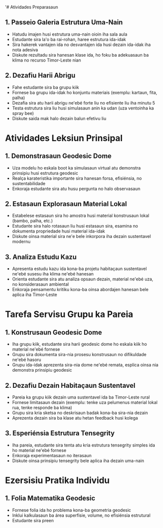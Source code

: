 '# Atividades Preparasaun

## 1. Passeio Galeria Estrutura Uma-Nain
- Hatudu imajen husi estrutura uma-nain oioin iha sala aula
- Estudante sira la'o ba rai-rohan, haree estrutura ida-idak
- Sira hakerek vantajen ida no desvantajen ida husi dezain ida-idak iha nota adesiva
- Diskute rezultadu sira hanesan klase ida, ho foku ba adekuasaun ba klima no recurso Timor-Leste nian

## 2. Dezafiu Harii Abrigu
- Fahe estudante sira ba grupu kiik
- Fornese ba grupu ida-idak ho konjuntu materiais (exemplu: kartaun, fita, palha)
- Dezafia sira atu harii abrigu ne'ebé forte liu no efisiente liu iha minutu 5
- Testa estrutura sira liu husi simulasaun anin ka udan (uza ventoinha ka spray bee)
- Diskute saida mak halo dezain balun efetivu liu

# Atividades Leksiun Prinsipal

## 1. Demonstrasaun Geodesic Dome
- Uza modelu ho eskala boot ka simulasaun virtual atu demonstra prinsipiu husi estrutura geodesic
- Realça karateristika importante sira hanesan forsa, efisiénsia, no sustentabilidade
- Enkoraja estudante sira atu husu pergunta no halo observasaun

## 2. Estasaun Explorasaun Material Lokal
- Estabelese estasaun sira ho amostra husi material konstrusaun lokal (bambo, palha, etc.)
- Estudante sira halo rotasaun liu husi estasaun sira, esamina no dokumenta propriedade husi material ida-idak
- Diskute oinsa material sira ne'e bele inkorpora iha dezain sustentavel modernu

## 3. Analiza Estudu Kazu
- Apresenta estudu kazu ida kona-ba projetu habitaçaun sustentavel ne'ebé susesu iha klima ne'ebé hanesan
- Orienta estudante sira atu analiza opsaun dezain, material ne'ebé uza, no konsiderasaun ambiental
- Enkoraja pensamentu kritiku kona-ba oinsa abordajen hanesan bele aplica iha Timor-Leste

# Tarefa Servisu Grupu ka Pareia

## 1. Konstrusaun Geodesic Dome
- Iha grupu kiik, estudante sira harii geodesic dome ho eskala kiik ho material ne'ebé fornese
- Grupu sira dokumenta sira-nia prosesu konstrusaun no difikuldade ne'ebé hasoru
- Grupu ida-idak aprezenta sira-nia dome ne'ebé remata, esplica oinsa nia demonstra prinsipiu geodesic

## 2. Dezafiu Dezain Habitaçaun Sustentavel
- Pareia ka grupu kiik dezain uma sustentavel ida ba Timor-Leste rural
- Fornese limitasaun dezain (exemplu: tenke uza pelumenus material lokal rua, tenke responde ba klima)
- Grupu sira kria sketsa no deskrisaun badak kona-ba sira-nia dezain
- Aprezenta dezain sira ba klase atu hetan feedback husi kolega

## 3. Esperiénsia Estrutura Tensegrity
- Iha pareia, estudante sira tenta atu kria estrutura tensegrity simples ida ho material ne'ebé fornese
- Enkoraja experimentasaun no iterasaun
- Diskute oinsa prinsipiu tensegrity bele aplica iha dezain uma-nain

# Ezersisiu Pratika Individu

## 1. Folia Matematika Geodesic
- Fornese folia ida ho problema kona-ba geometria geodesic
- Inklui kalkulasaun ba área superfisie, volume, no efisiénsia estrutural
- Estudante sira preen
